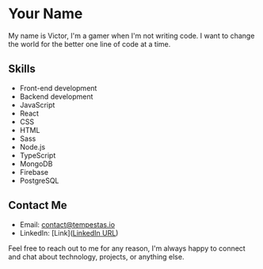 # Your Name

My name is Victor, I'm a gamer when I'm not writing code. I want to change the world for the better one line of code at a time.

## Skills
- Front-end development 
- Backend development
- JavaScript 
- React 
- CSS 
- HTML
- Sass
- Node.js
- TypeScript
- MongoDB
- Firebase
- PostgreSQL

## Contact Me

- Email: contact@tempestas.io
- LinkedIn: [Link]([LinkedIn URL](https://www.linkedin.com/in/ivictor-tran/))

Feel free to reach out to me for any reason, I'm always happy to connect and chat about technology, projects, or anything else. 
